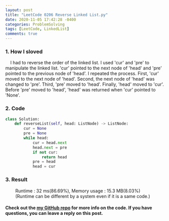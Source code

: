```yaml
---
layout: post
title: "LeetCode 0206 Reverse Linked List.py"
date: 2020-11-05 17:42:28 -0400
categories: ProblemSolving
tags: [LeetCode, LinkedList]
comments: true
---
```


### 1. How I sloved
&nbsp;&nbsp;&nbsp;&nbsp;I had to reverse the order of the linked list. I used 'cur' and 'pre' to manipulate the linked list. 'cur' pointed to the next node of 'head' and 'pre' pointed to the previous node of 'head'. I repeated the process. First, 'cur' moved to the next node of 'head'. Second, the next node of 'head' was changed to 'pre'. Third, 'pre' moved to 'head'. Finally, 'head' moved to 'cur'. Before 'pre' moved to 'head', 'head' was returned when 'cur' pointed to 'None'.

### 2. Code
```python
class Solution:
    def reverseList(self, head: ListNode) -> ListNode:
        cur = None
        pre = None
        while head:
            cur = head.next
            head.next = pre
            if not cur:
                return head
            pre = head
            head = cur
```

### 3. Result
&nbsp;&nbsp;&nbsp;&nbsp;&nbsp;&nbsp;&nbsp;&nbsp;Runtime : 32 ms(86.69%), Memory usage : 15.3 MB(8.03%)  
&nbsp;&nbsp;&nbsp;&nbsp;&nbsp;&nbsp;&nbsp;&nbsp;(Runtime can be different by a system even if it is a same code.)

#### Check out the [my GitHub repo][hyuk-gh] for more info on the code. If you have questions, you can leave a reply on this post.
[hyuk-gh]:   https://github.com/dlgur1994/StudyAlgorithms
